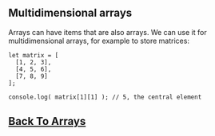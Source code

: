 
## Multidimensional arrays
Arrays can have items that are also arrays. We can use it for multidimensional arrays, for example to store matrices:
```
let matrix = [
  [1, 2, 3],
  [4, 5, 6],
  [7, 8, 9]
];

console.log( matrix[1][1] ); // 5, the central element
```

## [Back To Arrays](../arrays.md)